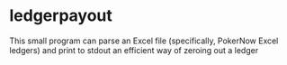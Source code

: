 # ledgerpayout
This small program can parse an Excel file (specifically, PokerNow Excel ledgers) and print to stdout an efficient way of zeroing out a ledger
